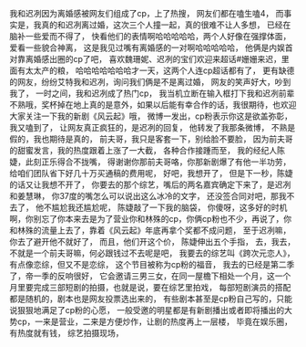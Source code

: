 我和迟冽因为离婚感被网友们组成了cp，上了热搜，
网友们都在嗑生嗑4，
而事实是，我真的和迟冽离过婚，这次三个人撞一起，真的很难不让人多想，
已经在脑补一些爱而不得了，
快看他们的表情啊哈哈哈哈哈，两个人好像在强撑体面，
爱看一些貌合神离，
这是我见过嘴有离婚感的一对啊哈哈哈哈哈，
他俩是内娱首对靠离婚感出圈的cp了吧，
喜欢魏珊妮、迟冽的宝们欢迎来超话#姗姗来迟，里面有太太产的粮，
哈哈哈哈哈哈哈才一天，这两个人连cp超话都有了，
更有缺德的网友，纷纷艾特我和迟冽，询问我们俩是不是离过婚，
网友的笑声好大，吵到我了，
一时之间，我和迟冽成了热门cp，
我当机立断在输入框打下我和迟冽前辈不熟哦，奖杯掉在地上真的是意外，如果以后能有幸合作的话，我很期待，也欢迎大家关注一下我的新剧《风云起》哦，
微博一发出，cp粉表示你这是欲盖弥彰，我又嗑到了，
让网友真正疯狂的，是迟冽的回复，
他转发了我那条微博，
不熟是假的，我也期待是真的，
前夫哥，我只是客套一下，别给脸不要脸，
因为前夫哥的甜蜜发言，我的热度跟着上涨了一大截，
各种合作接踵而至，
我的经纪人陈婕，此刻正乐得合不拢嘴，
得谢谢你那前夫哥咯，你那新剧爆了有他一半功劳，给咱们团队省下好几十万买通稿的费用呢，
好吧，我想开了，
但是下一秒，陈婕的话又让我想不开了，
你要去的那个综艺，嘴后的两名嘉宾确定下来了，是迟冽和姜慧琳，
你37度的嘴怎么可以说出这么冰冷的文字，
还没签合同对吧，那我不去了，
他不尴尬我还尴尬呢，
陈婕敲了一下我的脑袋，
你傻呀，这多好的时机啊，你别忘了你本来去是为了营业你和林殊的cp，你俩cp粉也不少，再说了，你和林殊的流量上去了，靠着《风云起》年底再拿个奖都不成问题，
至于迟冽嘛，你去了避开他不就好了，
而且，他们开这个价，
陈婕伸出五个手指，
去，我去，
不就是一个前夫哥嘛，何必跟钱过不去呢是吧，
我要去的综艺叫《跨次元恋人》，
有点像恋综，但又不是恋综，
这个节目被称为cp粉的福音，
我去的已经是第二季了，帝一季的反响很好，
它会邀请三男三女，在同一屋檐下相处一个月，这一个月里要完成三部短剧的拍摄，也就是说，要在综艺里拍戏，
每部短剧演员的搭配都是随机的，剧本也是网友投票选出来的，
有些剧本甚至是cp粉自己写的，只能说狠狠地满足了cp粉的心愿，
一般受邀的明星都是有新剧播出或者即将播出的大势cp，一来是营业，二来是方便炒作，让剧的热度再上一层楼，
毕竟在娱乐圈，有热度就有钱，
综艺拍摄现场，